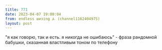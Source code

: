```yaml
---
title: 771
date: 2023-04-07 19:00:04
from: endless шизing ⍼ (channel1162404975)
layout: post
---
```


"я как говорю, так и есть. я никогда не ошибаюсь" - фраза рандомной бабушки, сказанная властливым тоном по телефону

